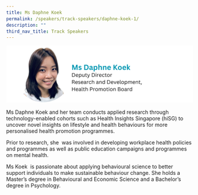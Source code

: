 ```yaml
---
title: Ms Daphne Koek
permalink: /speakers/track-speakers/daphne-koek-1/
description: ""
third_nav_title: Track Speakers
---
```

<div style="display: flex; flex-wrap: wrap;">
<div style="flex-basis: 100%; max-width: 100%;">
 <img alt="track speakers 1" src="/images/SpeakersPhoto/daphnekoek.png">
</div>
</div>
 
Ms Daphne Koek and her team conducts applied research through technology-enabled cohorts such as Health Insights Singapore (hiSG) to uncover novel insights on lifestyle and health behaviours for more personalised health promotion programmes.

Prior to research, she&nbsp; was involved in developing workplace health policies and programmes as well as public education campaigns and programmes on mental health.

Ms Koek&nbsp; is passionate about applying behavioural science to better support individuals to make sustainable behaviour change. She holds a Master’s degree in Behavioural and Economic Science and a Bachelor’s degree in Psychology.